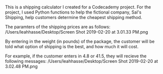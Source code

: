 This is a shipping calculator I created for a Codecademy project. 
For the project, I used Python functions to help the fictional company, Sal's Shipping, help customers determine the cheapest shipping method. 

The paramters of the shipping prices are as follows:
/Users/leahhasse/Desktop/Screen Shot 2019-02-20 at 3.01.33 PM.png

By entering in the weight (in pounds) of the package, the customer will be told what option of shipping is the best, and how much it will cost. 

For example, if the customer enters in 4.8 or 41.5, they will recieve the following messages:
/Users/leahhasse/Desktop/Screen Shot 2019-02-20 at 3.02.48 PM.png
